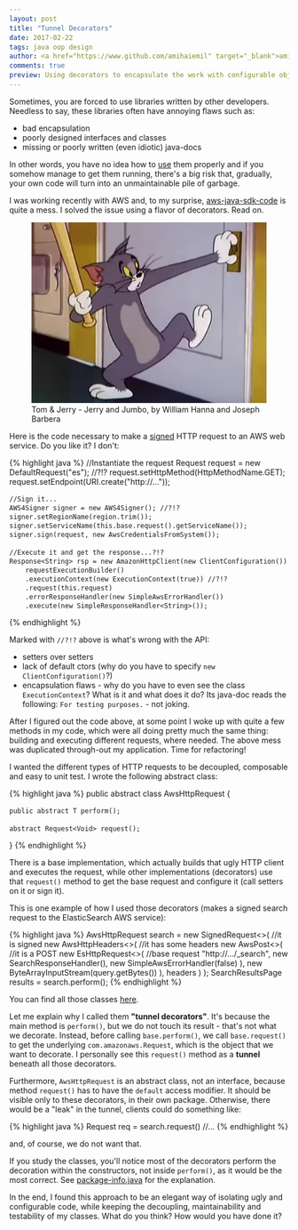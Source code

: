 ```yaml
---
layout: post
title: "Tunnel Decorators"
date: 2017-02-22
tags: java oop design
author: <a href="https://www.github.com/amihaiemil" target="_blank">amihaiemil</a>
comments: true
preview: Using decorators to encapsulate the work with configurable objects.
---
```


Sometimes, you are forced to use libraries written by other developers. Needless to say, these libraries often have annoying flaws such as:

 + bad encapsulation
 + poorly designed interfaces and classes
 + missing or poorly written (even idiotic) java-docs

In other words, you have no idea how to [use](http://www.baeldung.com/design-a-user-friendly-java-library) them properly
and if you somehow manage to get them running, there's a big risk that, gradually,
your own code will turn into an unmaintainable pile of garbage.

I was working recently with AWS and, to my surprise, [aws-java-sdk-code](https://github.com/aws/aws-sdk-java/tree/master/aws-java-sdk-core) is
quite a mess. I solved the issue using a flavor of decorators.
Read on.

<figure>
 <img src="/images/jerry_and_jumbo.png" alt="Jerry and Jumbo">
 <figcaption>
 Tom & Jerry - Jerry and Jumbo, by  William Hanna and Joseph Barbera
 </figcaption>
</figure>

Here is the code necessary to make a [signed](http://docs.aws.amazon.com/general/latest/gr/signing_aws_api_requests.html)
HTTP request to an AWS web service. Do you like it? I don't:

{% highlight java %}
    //Instantiate the request
    Request<Void> request = new DefaultRequest<Void>("es"); //?!?
    request.setHttpMethod(HttpMethodName.GET);
    request.setEndpoint(URI.create("http://..."));

    //Sign it...
    AWS4Signer signer = new AWS4Signer(); //?!?
    signer.setRegionName(region.trim());
    signer.setServiceName(this.base.request().getServiceName());
    signer.sign(request, new AwsCredentialsFromSystem());

    //Execute it and get the response...?!?
    Response<String> rsp = new AmazonHttpClient(new ClientConfiguration())
        requestExecutionBuilder()
        .executionContext(new ExecutionContext(true)) //?!?
        .request(this.request)
        .errorResponseHandler(new SimpleAwsErrorHandler())
        .execute(new SimpleResponseHandler<String>());
{% endhighlight %}

Marked with ``//?!?`` above is what's wrong with the API:

 + setters over setters
 + lack of default ctors (why do you have to specify ``new ClientConfiguration()``?)
 + encapsulation flaws - why do you have to even see the class ``ExecutionContext``?
   What is it and what does it do? Its java-doc reads the following:
   ``For testing purposes.`` - not joking.

After I figured out the code above, at some point I woke up with quite a few
methods in my code, which were all doing pretty much the same thing: building
and executing different requests, where needed. The above mess was duplicated
through-out my application. Time for refactoring!

I wanted the different types of HTTP requests to be decoupled, composable and easy
to unit test. I wrote the following abstract class:

{% highlight java %}
public abstract class AwsHttpRequest<T> {

    public abstract T perform();

    abstract Request<Void> request();
}
{% endhighlight %}

There is a base implementation, which actually builds that ugly HTTP client and
executes the request, while other implementations (decorators) use that
``request()`` method to get the base request and configure it
(call setters on it or sign it).

This is one example of how I used those decorators (makes a signed search request
to the ElasticSearch AWS service):

{% highlight java %}
AwsHttpRequest<SearchResultsPage> search =
    new SignedRequest<>( //it is signed
        new AwsHttpHeaders<>( //it has some headers
            new AwsPost<>( //it is a POST
                new EsHttpRequest<>( //base request
                    "http://.../_search",
                    new SearchResponseHandler(),
                    new SimpleAwsErrorHandler(false)
                ),
                new ByteArrayInputStream(query.getBytes())
            ),
            headers
        )
    );
SearchResultsPage results = search.perform();
{% endhighlight %}


You can find all those classes [here](https://github.com/opencharles/charles-rest/tree/master/src/main/java/com/amihaiemil/charles/aws/requests).

Let me explain why I called them **"tunnel decorators"**. It's because the main method is
``perform()``, but we do not touch its result - that's not what we decorate. Instead, before calling ``base.perform()``, we call ``base.request()`` to get the underlying ``com.amazonaws.Request``, which is the object that we want to decorate. I personally see this ``request()`` method as a **tunnel** beneath all those decorators.

Furthermore, ``AwsHttpRequest`` is an abstract class, not an interface, because method ``request()`` has to have the ``default`` access modifier. It should be visible only to
these decorators, in their own package. Otherwise, there would be a "leak" in the tunnel, clients could do something like:

{% highlight java %}
    Request<Void> req = search.request()
    //...
{% endhighlight %}

and, of course, we do not want that.

If you study the classes, you'll notice most of the decorators perform the decoration
within the constructors, not inside ``perform()``, as it would be the most correct. See
[package-info.java](https://github.com/opencharles/charles-rest/blob/master/src/main/java/com/amihaiemil/charles/aws/requests/package-info.java#L27) for the explanation.

In the end, I found this approach to be an elegant way of isolating ugly and configurable
code, while keeping the decoupling, maintainability and testability of my classes.
What do you think? How would you have done it?
